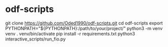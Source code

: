 # odf-scripts
git clone https://github.com/Oded1990/odf-scripts.git
cd odf-scripts
export PYTHONPATH="${PYTHONPATH}:/path/to/your/project/"
python3 -m venv venv
. venv/bin/activate
pip install -r requirements.txt
python3 interactive_scripts/run_fio.py
 
